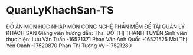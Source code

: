 # QuanLyKhachSan-TS
ĐỒ ÁN MÔN HỌC 
NHẬP MÔN CÔNG NGHỆ PHẦN MỀM
ĐỀ TÀI 
QUẢN LÝ KHÁCH SẠN
Giảng viên hướng dẫn: Ths. ĐỖ THỊ THANH TUYỀN
Sinh viên thực hiện:
	Lưu Văn Tuấn -16521371
Phan Văn Anh Quốc -16521525
Mai Thị Yến Oanh -17520870
Phan Thị Tường Vy -17521280
